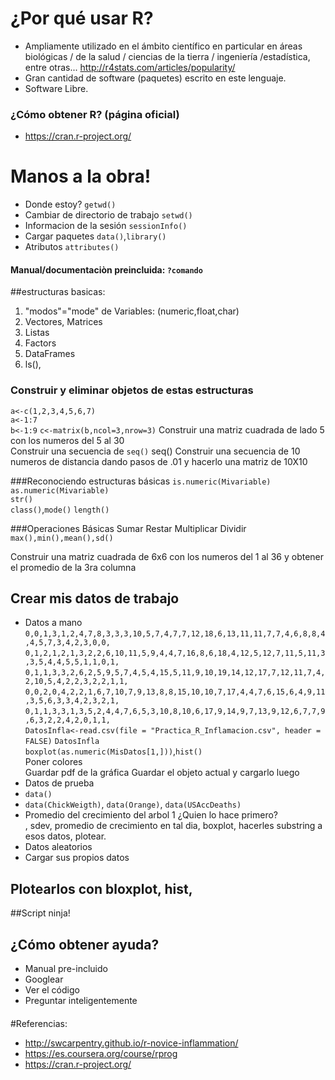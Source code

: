 # ¿Por qué usar R?
* Ampliamente utilizado en el ámbito científico en particular en áreas biológicas / de la salud / ciencias de la tierra / ingeniería /estadística, entre otras...
   http://r4stats.com/articles/popularity/
* Gran cantidad de software (paquetes) escrito en este lenguaje.
* Software Libre.

### ¿Cómo obtener R? (página oficial)
* https://cran.r-project.org/

# Manos  a la obra!

  * Donde estoy?
 `getwd()`
  * Cambiar de directorio de trabajo
  `setwd()`
  * Informacion de la sesión
`sessionInfo()`
  * Cargar paquetes 
  `data()`,`library()`
  * Atributos
  `attributes()`

#### Manual/documentaciòn preincluida:  `?comando`

##estructuras basicas:
  1. "modos"="mode" de Variables: (numeric,float,char)
  2. Vectores, Matrices
  3. Listas
  4. Factors
  5. DataFrames  
  6. ls(), 

### Construir y eliminar objetos de estas estructuras
`a<-c(1,2,3,4,5,6,7)`  
`a<-1:7`  
`b<-1:9`
`c<-matrix(b,ncol=3,nrow=3)`
Construir una matriz cuadrada de lado 5 con los numeros del 5 al 30  
Construir una secuencia de `seq()`
seq() Construir una secuencia de 10 numeros de distancia dando pasos de .01 y hacerlo una matriz de 10X10




###Reconociendo estructuras básicas
`is.numeric(Mivariable)`  
`as.numeric(Mivariable)`  
`str()`  
`class()`,`mode()`
`length()`  

###Operaciones Básicas
Sumar
Restar
Multiplicar
Dividir
`max(),min(),mean(),sd()`

Construir una matriz cuadrada de 6x6 con los numeros del 1 al 36 y obtener el promedio de la 3ra columna

## Crear mis datos de trabajo
* Datos a mano
`0,0,1,3,1,2,4,7,8,3,3,3,10,5,7,4,7,7,12,18,6,13,11,11,7,7,4,6,8,8,4,4,5,7,3,4,2,3,0,0,`
`0,1,2,1,2,1,3,2,2,6,10,11,5,9,4,4,7,16,8,6,18,4,12,5,12,7,11,5,11,3,3,5,4,4,5,5,1,1,0,1,`
`0,1,1,3,3,2,6,2,5,9,5,7,4,5,4,15,5,11,9,10,19,14,12,17,7,12,11,7,4,2,10,5,4,2,2,3,2,2,1,1,`
`0,0,2,0,4,2,2,1,6,7,10,7,9,13,8,8,15,10,10,7,17,4,4,7,6,15,6,4,9,11,3,5,6,3,3,4,2,3,2,1,`
`0,1,1,3,3,1,3,5,2,4,4,7,6,5,3,10,8,10,6,17,9,14,9,7,13,9,12,6,7,7,9,6,3,2,2,4,2,0,1,1,`  
`DatosInfla<-read.csv(file = "Practica_R_Inflamacion.csv", header = FALSE)`
`DatosInfla`  
`boxplot(as.numeric(MisDatos[1,]))`,`hist()`  
Poner colores  
Guardar pdf de la gráfica
Guardar el objeto actual y cargarlo luego
* Datos de prueba  
* `data()`
* `data(ChickWeigth)`, `data(Orange)`, `data(USAccDeaths)`
* Promedio del crecimiento del arbol 1 ¿Quien lo hace primero? <br>, sdev, promedio de crecimiento en tal dia, boxplot, hacerles substring a esos datos, plotear.
* Datos aleatorios
* Cargar sus propios datos
## Plotearlos con bloxplot, hist, 


##Script ninja!

## ¿Cómo obtener ayuda?
* Manual pre-incluido
* Googlear
* Ver el código
* Preguntar inteligentemente

####
#Referencias:
* http://swcarpentry.github.io/r-novice-inflammation/
* https://es.coursera.org/course/rprog
* https://cran.r-project.org/
